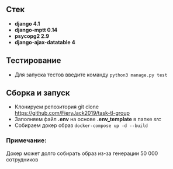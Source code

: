 ## Стек
  * **django 4.1**
  * **django-mptt 0.14**
  * **psycopg2 2.9**
  * **django-ajax-datatable 4**

## Тестирование
  * Для запуска тестов введите команду `python3 manage.py test`

## Сборка и запуск
  * Клонируем репозитория git clone https://github.com/FieryJack2019/task-tl-group
  * Заполняем файл **.env** на основе **.env_template** в папке *src*
  * Собираем докер образ `docker-compose up -d --build`
  
### Примечание:
Докер может долго собирать образ из-за генерации 50 000 сотрудников
